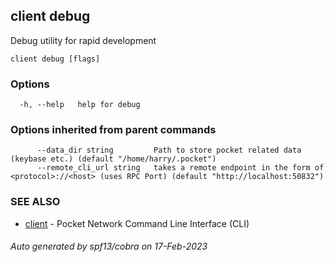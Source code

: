 ## client debug

Debug utility for rapid development

```
client debug [flags]
```

### Options

```
  -h, --help   help for debug
```

### Options inherited from parent commands

```
      --data_dir string         Path to store pocket related data (keybase etc.) (default "/home/harry/.pocket")
      --remote_cli_url string   takes a remote endpoint in the form of <protocol>://<host> (uses RPC Port) (default "http://localhost:50832")
```

### SEE ALSO

* [client](client.md)	 - Pocket Network Command Line Interface (CLI)

###### Auto generated by spf13/cobra on 17-Feb-2023
